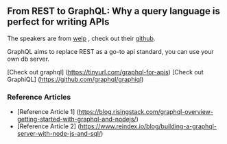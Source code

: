 From REST to GraphQL: Why a query language is perfect for writing APIs 
----------------------------------------------------------------------

The speakers are from [welp](http://welp.reviews) , check out their [github](https://www.reindex.io/blog/building-a-graphql-server-with-node-js-and-sql/). 

GraphQL aims to replace REST as a go-to api standard, you can use your own db server.

[Check out graphql] (https://tinyurl.com/graphql-for-apis)
[Check out GraphiQL] (https://github.com/graphql/graphiql)

### Reference Articles
- [Reference Article 1] (https://blog.risingstack.com/graphql-overview-getting-started-with-graphql-and-nodejs/)
- [Reference Article 2] (https://www.reindex.io/blog/building-a-graphql-server-with-node-js-and-sql/)

